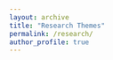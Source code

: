 ```yaml
---
layout: archive
title: "Research Themes"
permalink: /research/
author_profile: true
---
```













